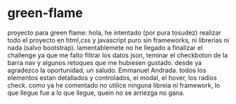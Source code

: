 # green-flame
proyecto para green flame:
hola, he intentado (por pura tosudez) realizar todo el proyecto en html,css y javascript puro sin frameworks, ni librerias ni nada (salvo bootstrap). lamentablemete no he llegado a finalizar el challenge ya que me falto filtrar los datos json, teminar el checkboton de la barra nav y algunos retoques que me hubiesen gustado.
desde ya agradezco la oportunidad, un saludo.
Emmanuel Andrada.
todos los elementos estan detallados y controlados, el modal, el hover, los radios check.
como ya he comentado no utilice ninguna libreia ni framework, lo que llegue fue a lo que llegue, quein no se arriezga no gana.
